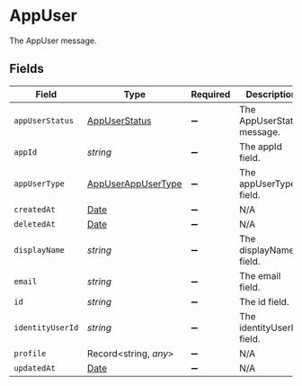 # AppUser

The AppUser message.


## Fields

| Field                                                                                         | Type                                                                                          | Required                                                                                      | Description                                                                                   |
| --------------------------------------------------------------------------------------------- | --------------------------------------------------------------------------------------------- | --------------------------------------------------------------------------------------------- | --------------------------------------------------------------------------------------------- |
| `appUserStatus`                                                                               | [AppUserStatus](../../models/shared/appuserstatus.md)                                         | :heavy_minus_sign:                                                                            | The AppUserStatus message.                                                                    |
| `appId`                                                                                       | *string*                                                                                      | :heavy_minus_sign:                                                                            | The appId field.                                                                              |
| `appUserType`                                                                                 | [AppUserAppUserType](../../models/shared/appuserappusertype.md)                               | :heavy_minus_sign:                                                                            | The appUserType field.                                                                        |
| `createdAt`                                                                                   | [Date](https://developer.mozilla.org/en-US/docs/Web/JavaScript/Reference/Global_Objects/Date) | :heavy_minus_sign:                                                                            | N/A                                                                                           |
| `deletedAt`                                                                                   | [Date](https://developer.mozilla.org/en-US/docs/Web/JavaScript/Reference/Global_Objects/Date) | :heavy_minus_sign:                                                                            | N/A                                                                                           |
| `displayName`                                                                                 | *string*                                                                                      | :heavy_minus_sign:                                                                            | The displayName field.                                                                        |
| `email`                                                                                       | *string*                                                                                      | :heavy_minus_sign:                                                                            | The email field.                                                                              |
| `id`                                                                                          | *string*                                                                                      | :heavy_minus_sign:                                                                            | The id field.                                                                                 |
| `identityUserId`                                                                              | *string*                                                                                      | :heavy_minus_sign:                                                                            | The identityUserId field.                                                                     |
| `profile`                                                                                     | Record<string, *any*>                                                                         | :heavy_minus_sign:                                                                            | N/A                                                                                           |
| `updatedAt`                                                                                   | [Date](https://developer.mozilla.org/en-US/docs/Web/JavaScript/Reference/Global_Objects/Date) | :heavy_minus_sign:                                                                            | N/A                                                                                           |